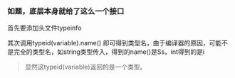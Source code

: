 ### 如题，底层本身就给了这么一个接口
首先要添加头文件typeinfo

其次调用typeid(variable).name() 即可得到类型名，由于编译器的原因，可能不是完全的类型名，如string类型传入，得到的name()是Ss，int得到的是i
> 显然这typeid(variable)返回的是一个类型。
